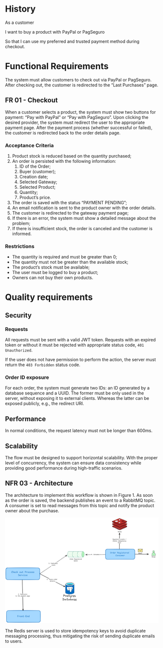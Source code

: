# History

As a customer

I want to buy a product with PayPal or PagSeguro

So that I can use my preferred and trusted payment method during checkout.

# Functional Requirements

The system must allow customers to check out via PayPal or PagSeguro. After checking out, the customer is redirected to the “Last Purchases” page.

## FR 01 - Checkout

When a customer selects a product, the system must show two buttons for payment: “Pay with PayPal” or “Pay with PagSeguro”. Upon clicking the desired provider, the system must redirect the user to the appropriate payment page. After the payment process (whether successful or failed), the customer is redirected back to the order details page.

### Acceptance Criteria

1. Product stock is reduced based on the quantity purchased;
2. An order is persisted with the following information:
    1. ID of the Order;
    2. Buyer (customer);
    3. Creation date;
    4. Selected Gateway;
    5. Selected Product;
    6. Quantity;
    7. Product’s price.
3. The order is saved with the status “PAYMENT PENDING”;
4. An email notification is sent to the product owner with the order details.
5. The customer is redirected to the gateway payment page;
6. If there is an error, the system must show a detailed message about the problem;
7. If there is insufficient stock, the order is canceled and the customer is informed.

### Restrictions

- The quantity is required and must be greater than 0;
- The quantity must not be greater than the available stock;
- The product’s stock must be available;
- The user must be logged to buy a product;
- Owners can not buy their own products.

# Quality requirements

## Security

### Requests

All requests must be sent with a valid JWT token. Requests with an expired token or without it must be rejected with appropriate status code, `401 Unauthorized`.

If the user does not have permission to perform the action, the server must return the `403 Forbidden` status code.

### Order ID exposure

For each order, the system must generate two IDs: an ID generated by a database sequence and a UUID. The former must be only used in the server, without exposing it to external clients. Whereas the latter can be exposed publicly, e.g., the redirect URI.

## Performance

In normal conditions, the request latency must not be longer than 600ms.

## Scalability

The flow must be designed to support horizontal scalability. With the proper level of concurrency, the system can ensure data consistency while providing good performance during high-traffic scenarios.

## NFR 03 - Architecture

The architecture to implement this workflow is shown in Figure 1. As soon as the order is saved, the backend publishes an event to a RabbitMQ topic. A consumer is set to read messages from this topic and notify the product owner about the purchase.

![Architecture](../assets/stories/009_rnf_3.png)

The Redis server is used to store idempotency keys to avoid duplicate messaging processing, thus mitigating the risk of sending duplicate emails to users.

